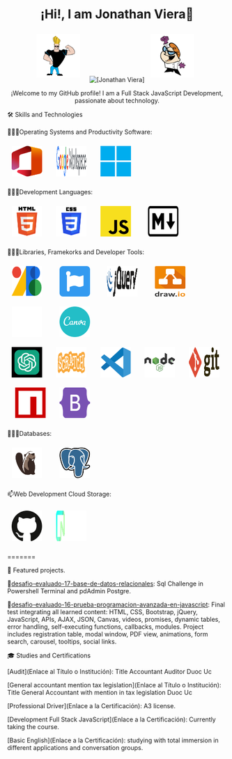 <h1 align="center">¡Hi!, I am Jonathan Viera👋</h1>

<p align="center">  
  <img width="100px" 
    height="100px" 
    style="margin: 10px"
    src="./assets/img/johnny-bravo-1.svg"> &nbsp;
    <img src="https://github.com/jviera100.png" alt="[Jonathan Viera]" width="100" height="100" margin="10px"/>
    <img width="100px" 
    height="100px" 
    style="margin: 10px"
    src="./assets/img/dexter.svg"> &nbsp;
</p>
<p align="center">
  ¡Welcome to my GitHub profile! I am a Full Stack JavaScript Development, passionate about technology.
</p>   
  <div>🛠️ Skills and Technologies</div>

  <br>  
  👨🏽‍💻Operating Systems and Productivity Software:
  <br>   
     
   <img width="70px" 
    height="70px" 
    style="margin: 10px"
    src="./assets/img/office-2.svg"> &nbsp;
    <img width="70px" 
    height="70px" 
    style="margin: 10px"
    src="./assets/img/logo-google-workspace.svg"> &nbsp;
    <img width="70px" 
    height="70px" 
    style="margin: 10px"
    src="./assets/img/microsoft-windows-11.svg"> &nbsp;    

  👨🏽‍💻Development Languages:
   
<img width="70px" 
    height="70px" 
    style="margin: 10px"
    src="./assets/img/html.svg"> &nbsp;
<img width="70px" 
    height="70px" 
    style="margin: 10px"
    src="./assets/img/css.svg"> &nbsp;
<img width="70px" 
    height="70px" 
    style="margin: 10px"
    src="./assets/img/javascript.svg"> &nbsp; &nbsp;
<img width="70px" 
    height="70px" 
    style="margin: 10px"
    src="./assets/img/markdown.svg"> &nbsp; &nbsp; 

  👨🏽‍💻Libraries, Framekorks and Developer Tools:

  <img width="70px" 
    height="70px" 
    style="margin: 10px"
    src="./assets/img/google-fonts-2021-2.svg"> &nbsp; &nbsp; 
    <img width="70px" 
    height="70px" 
    style="margin: 10px"
    src="./assets/img/fontawesome-1.svg"> &nbsp; &nbsp; 
    <img width="70px" 
    height="70px" 
    style="margin: 10px"
    src="./assets/img/jquery-1.svg"> &nbsp; &nbsp; 
    <img width="70px" 
    height="70px" 
    style="margin: 10px"
    src="./assets/img/draw-io.svg"> &nbsp; &nbsp;
    <img width="70px" 
    height="70px" 
    style="margin: 10px"
    src="./assets/img/toptal-logo-wordmark.svg"> &nbsp; &nbsp;
    <img width="70px" 
    height="70px" 
    style="margin: 10px"
    src="./assets/img/canva-1.svg"> &nbsp;   
    <img width="70px" 
    height="70px" 
    style="margin: 10px"
    src="./assets/img/chatgpt-1.svg"> &nbsp;
    <img width="70px" 
    height="70px" 
    style="margin: 10px"
    src="./assets/img/scratch-logo.svg"> &nbsp; 
    <img width="70px" 
    height="70px" 
    style="margin: 10px"
    src="./assets/img/visual-studio-code-1.svg"> &nbsp;
    <img width="70px" 
    height="70px" 
    style="margin: 10px"
    src="./assets/img/node.svg"> &nbsp; 
    <img width="70px" 
    height="70px" 
    style="margin: 10px"
    src="./assets/img/git.svg"> &nbsp;
    <img width="70px" 
    height="70px" 
    style="margin: 10px"
    src="./assets/img/npm-square-red-1.svg"> &nbsp;
    <img width="70px" 
    height="70px" 
    style="margin: 10px"
    src="./assets/img/bootstrap-5-1.svg"> &nbsp; &nbsp;       

  👨🏽‍💻Databases:
  
<img width="70px" 
    height="70px" 
    style="margin: 10px"
    src="./assets/img/beaver-head.png"> &nbsp; &nbsp;
    <img width="70px" 
    height="70px" 
    style="margin: 10px"
    src="./assets/img/postgresql.svg"> &nbsp; &nbsp;  

  📫Web Development Cloud Storage:
  
<img width="70px" 
    height="70px" 
    style="margin: 10px"
    src="./assets/img/github-icon-1.svg"> &nbsp; 
    <img width="70px" 
    height="70px" 
    style="margin: 10px"
    src="./assets/img/neon.svg"> &nbsp;
 
=======
  <br>  

  
🚀 Featured projects.

🚀[desafio-evaluado-17-base-de-datos-relacionales](https://github.com/jviera100/desafio-evaluado-17-base-de-datos-relacionales): Sql Challenge in Powershell Terminal and pdAdmin Postgre.

🚀[desafio-evaluado-16-prueba-programacion-avanzada-en-javascript](https://github.com/jviera100/desafio-evaluado-16-prueba-programacion-avanzada-en-javascript): Final test integrating all learned content: HTML, CSS, Bootstrap, jQuery, JavaScript, APIs, AJAX, JSON, Canvas, videos, promises, dynamic tables, error handling, self-executing functions, callbacks, modules. Project includes registration table, modal window, PDF view, animations, form search, carousel, tooltips, social links.

🎓 Studies and Certifications

[Audit](Enlace al Título o Institución): Title Accountant Auditor Duoc Uc

[General accountant mention tax legislation](Enlace al Título o Institución): Title General Accountant with mention in tax legislation Duoc Uc

[Professional Driver](Enlace a la Certificación): A3 license.

[Development Full Stack JavaScript](Enlace a la Certificación): Currently taking the course.

[Basic English](Enlace a la Certificación): studying with total immersion in different applications and conversation groups.

